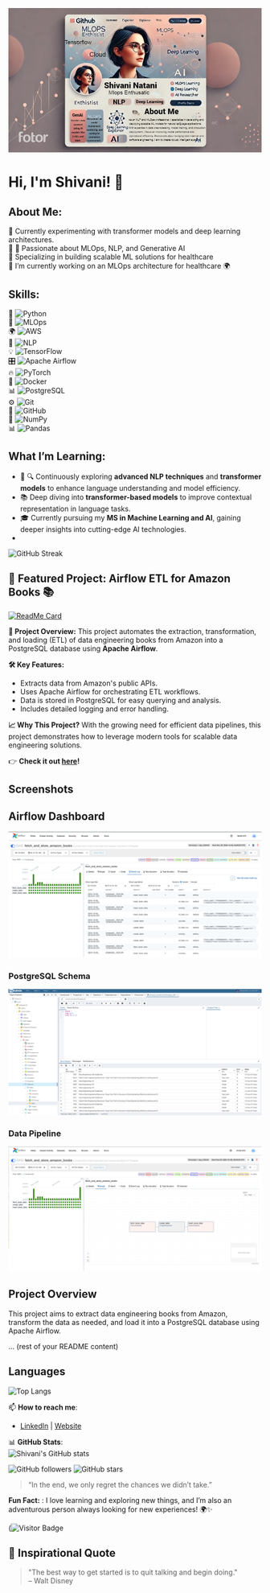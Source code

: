 ![Profile Banner](https://github.com/ShivaniNatani/Profile/blob/38a73723c7f0ee360d95696e29b42cf8c78853e2/Github%20profile.jpeg)


# Hi, I'm Shivani! 👋

## About Me:
🔭 Currently experimenting with transformer models and deep learning architectures.  
🌟 🌟 Passionate about MLOps, NLP, and Generative AI  
🎯 Specializing in building scalable ML solutions for healthcare  
🚀 I’m currently working on an MLOps architecture for healthcare 🌍



## Skills:
🚀 ![Python](https://img.shields.io/badge/-Python-blue?logo=python&logoColor=white)  
🤖 ![MLOps](https://img.shields.io/badge/-MLOps-blue)  
🌍 ![AWS](https://img.shields.io/badge/-AWS-orange?logo=amazonaws&logoColor=white)  
📘 ![NLP](https://img.shields.io/badge/-NLP-red)  
💡 ![TensorFlow](https://img.shields.io/badge/-TensorFlow-orange?logo=tensorflow&logoColor=white)  
🎛️ ![Apache Airflow](https://img.shields.io/badge/-Apache%20Airflow-0270B0?logo=apache-airflow&logoColor=white)  
🔥 ![PyTorch](https://img.shields.io/badge/-PyTorch-red?logo=pytorch&logoColor=white)  
🐳 ![Docker](https://img.shields.io/badge/-Docker-blue?logo=docker&logoColor=white)  
📊 ![PostgreSQL](https://img.shields.io/badge/-PostgreSQL-blue?logo=postgresql&logoColor=white)  
⚙️ ![Git](https://img.shields.io/badge/-Git-orange?logo=git&logoColor=white)  
🔗 ![GitHub](https://img.shields.io/badge/-GitHub-black?logo=github&logoColor=white)  
🔢 ![NumPy](https://img.shields.io/badge/-NumPy-blue?logo=numpy&logoColor=white)  
📊 ![Pandas](https://img.shields.io/badge/-Pandas-purple?logo=pandas&logoColor=white)  



## What I’m Learning:
- 🧠 🔍 Continuously exploring **advanced NLP techniques** and **transformer models** to enhance language understanding and model efficiency.
- 📚 Deep diving into **transformer-based models** to improve contextual representation in language tasks.
- 🎓 Currently pursuing my **MS in Machine Learning and AI**, gaining deeper insights into cutting-edge AI technologies.
- 




![GitHub Streak](https://github-readme-streak-stats.herokuapp.com/?user=ShivaniNatani&theme=radical)


## 🌟 Featured Project: Airflow ETL for Amazon Books 📚

[![ReadMe Card](https://github-readme-stats.vercel.app/api/pin/?username=ShivaniNatani&repo=Airflow_Build-Amazon_books_ETL_job)](https://github.com/ShivaniNatani/Airflow_Build-Amazon_books_ETL_job)

**🚀 Project Overview:**
This project automates the extraction, transformation, and loading (ETL) of data engineering books from Amazon into a PostgreSQL database using **Apache Airflow**. 

**🛠️ Key Features:**
- Extracts data from Amazon's public APIs.
- Uses Apache Airflow for orchestrating ETL workflows.
- Data is stored in PostgreSQL for easy querying and analysis.
- Includes detailed logging and error handling.

**📈 Why This Project?**
With the growing need for efficient data pipelines, this project demonstrates how to leverage modern tools for scalable data engineering solutions. 

👉 **Check it out [here](https://github.com/ShivaniNatani/Airflow_Build-Amazon_books_ETL_job)!**


## Screenshots

## Airflow Dashboard
![Airflow Dashboard](https://github.com/ShivaniNatani/Airflow_Build-Amazon_books_ETL_job/blob/main/image-1.png)

### PostgreSQL Schema
![PostgreSQL Schema](https://github.com/ShivaniNatani/Airflow_Build-Amazon_books_ETL_job/blob/main/image-2.png)

### Data Pipeline
![Data Pipeline](https://github.com/ShivaniNatani/Airflow_Build-Amazon_books_ETL_job/blob/main/image.png)

## Project Overview
This project aims to extract data engineering books from Amazon, transform the data as needed, and load it into a PostgreSQL database using Apache Airflow.

... (rest of your README content)




## Languages
![Top Langs](https://github-readme-stats.vercel.app/api/top-langs/?username=ShivaniNatani&layout=compact&theme=radical)




📫 **How to reach me**:  
- [LinkedIn](https://www.linkedin.com/in/shivaninatani76/) | [Website](http://shivaninatani.com)

📊 **GitHub Stats**:  
![Shivani's GitHub stats](https://github-readme-stats.vercel.app/api?username=ShivaniNatani&show_icons=true&theme=radical)


![GitHub followers](https://img.shields.io/github/followers/ShivaniNatani?style=social)
![GitHub stars](https://img.shields.io/github/stars/ShivaniNatani?style=social)


> “In the end, we only regret the chances we didn’t take.”

**Fun Fact:** : I love learning and exploring new things, and I’m also an adventurous person always looking for new experiences! 🌍✨


(![Visitor Badge](https://visitor-badge.laobi.icu/badge?page_id=yourusername.yourrepo)

## 💬 Inspirational Quote

> "The best way to get started is to quit talking and begin doing."  
> – Walt Disney









